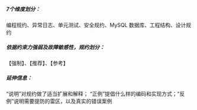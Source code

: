 ##### 7个维度划分：

编程规约、异常日志、单元测试、安全规约、MySQL 数据库、工程结构、设计规约

##### 依据约束力强弱及故障敏感性，规约划分：

【强制】、【推荐】、【参考】

##### 延伸信息：

“说明”对规约做了适当扩展和解释； “正例”提倡什么样的编码和实现方式；“反例”说明需要提防的雷区，以及真实的错误案例